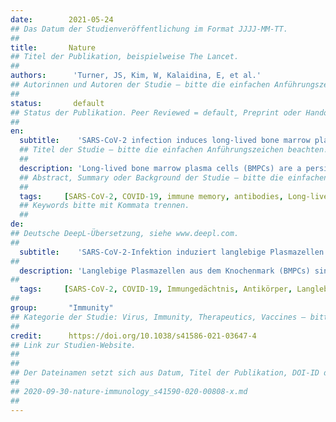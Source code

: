 ```yaml
---
date:        2021-05-24
## Das Datum der Studienveröffentlichung im Format JJJJ-MM-TT.
##
title:       Nature
## Titel der Publikation, beispielweise The Lancet.
##
authors:      'Turner, JS, Kim, W, Kalaidina, E, et al.'
## Autorinnen und Autoren der Studie – bitte die einfachen Anführungszeichen beachten!
##
status:       default
## Status der Publikation. Peer Reviewed = default, Preprint oder Handout (Thesenpapier)
##
en:
  subtitle:    'SARS-CoV-2 infection induces long-lived bone marrow plasma cells in humans'
  ## Titel der Studie – bitte die einfachen Anführungszeichen beachten!
  ##
  description: 'Long-lived bone marrow plasma cells (BMPCs) are a persistent and essential source of protective antibodies. Individuals who have recovered from COVID-19 have a substantially lower risk of reinfection with SARS-CoV-2. Nonetheless, it has been reported that levels of anti-SARS-CoV-2 serum antibodies decrease rapidly in the first few months after infection, raising concerns that long-lived BMPCs may not be generated and humoral immunity against SARS-CoV-2 may be short-lived. Here we show that in convalescent individuals who had experienced mild SARS-CoV-2 infections (n = 77), levels of serum anti-SARS-CoV-2 spike protein (S) antibodies declined rapidly in the first 4 months after infection and then more gradually over the following 7 months, remaining detectable at least 11 months after infection. Anti-S antibody titres correlated with the frequency of S-specific plasma cells in bone marrow aspirates from 18 individuals who had recovered from COVID-19 at 7 to 8 months after infection. S-specific BMPCs were not detected in aspirates from 11 healthy individuals with no history of SARS-CoV-2 infection. We show that S-binding BMPCs are quiescent, which suggests that they are part of a stable compartment. Consistently, circulating resting memory B cells directed against SARS-CoV-2 S were detected in the convalescent individuals. Overall, our results indicate that mild infection with SARS-CoV-2 induces robust antigen-specific, long-lived humoral immune memory in humans.'
  ## Abstract, Summary oder Background der Studie – bitte die einfachen Anführungszeichen b
  ##
  tags:     [SARS-CoV-2, COVID-19, immune memory, antibodies, Long-lived bone marrow plasma cells, BMPCs]
  ## Keywords bitte mit Kommata trennen.
  ##
de: 
## Deutsche DeepL-Übersetzung, siehe www.deepl.com.
##
  subtitle:    'SARS-CoV-2-Infektion induziert langlebige Plasmazellen im Knochenmark des Menschen'
##
  description: 'Langlebige Plasmazellen aus dem Knochenmark (BMPCs) sind eine dauerhafte und wichtige Quelle für schützende Antikörper. Personen, die sich von COVID-19 erholt haben, haben ein wesentlich geringeres Risiko einer Reinfektion mit SARS-CoV-2. Dennoch wurde berichtet, dass die Spiegel von Anti-SARS-CoV-2-Serumantikörpern in den ersten Monaten nach der Infektion rasch abnehmen, was die Sorge aufkommen lässt, dass möglicherweise keine langlebigen BMPCs gebildet werden und die humorale Immunität gegen SARS-CoV-2 nur von kurzer Dauer ist. Hier zeigen wir, dass bei rekonvaleszenten Personen, die eine milde SARS-CoV-2-Infektion durchgemacht hatten (n = 77), die Konzentrationen von Anti-SARS-CoV-2-Spike-Protein (S)-Antikörpern im Serum in den ersten vier Monaten nach der Infektion rasch abnahmen und dann in den folgenden sieben Monaten allmählich abnahmen und mindestens elf Monate nach der Infektion noch nachweisbar waren. Die Anti-S-Antikörpertiter korrelierten mit der Häufigkeit von S-spezifischen Plasmazellen in Knochenmarkaspiraten von 18 Personen, die sich 7 bis 8 Monate nach der Infektion von COVID-19 erholt hatten. S-spezifische BMPCs wurden in Aspiraten von 11 gesunden Personen ohne SARS-CoV-2-Infektion in der Vorgeschichte nicht nachgewiesen. Wir konnten zeigen, dass S-bindende BMPCs ruhend sind, was darauf schließen lässt, dass sie Teil eines stabilen Kompartiments sind. Folgerichtig wurden bei den rekonvaleszenten Personen zirkulierende, ruhende Gedächtnis-B-Zellen nachgewiesen, die gegen SARS-CoV-2 S gerichtet sind. Insgesamt deuten unsere Ergebnisse darauf hin, dass eine milde Infektion mit SARS-CoV-2 ein robustes antigenspezifisches, langlebiges humorales Immungedächtnis beim Menschen hervorruft.'
##
  tags:     [SARS-CoV-2, COVID-19, Immungedächtnis, Antikörper, Langlebige Plasmazellen aus dem Knochenmark, BMPCs]
##
group:       "Immunity"
## Kategorie der Studie: Virus, Immunity, Therapeutics, Vaccines – bitte die Anführungszeichen beachten!
##
credit:      https://doi.org/10.1038/s41586-021-03647-4
## Link zur Studien-Website.
##
##
## Der Dateinamen setzt sich aus Datum, Titel der Publikation, DOI-ID der Studie (nach dem letzten Slash) und der Dateiendung zusammen. Bitte den Unterstrich vor der DOI-ID beachten!
##
## 2020-09-30-nature-immunology_s41590-020-00808-x.md
##
---
```

<object data="{{ page.link }}" style='height:calc(100vh - 400px); width: 100%' type='application/pdf'></object>
